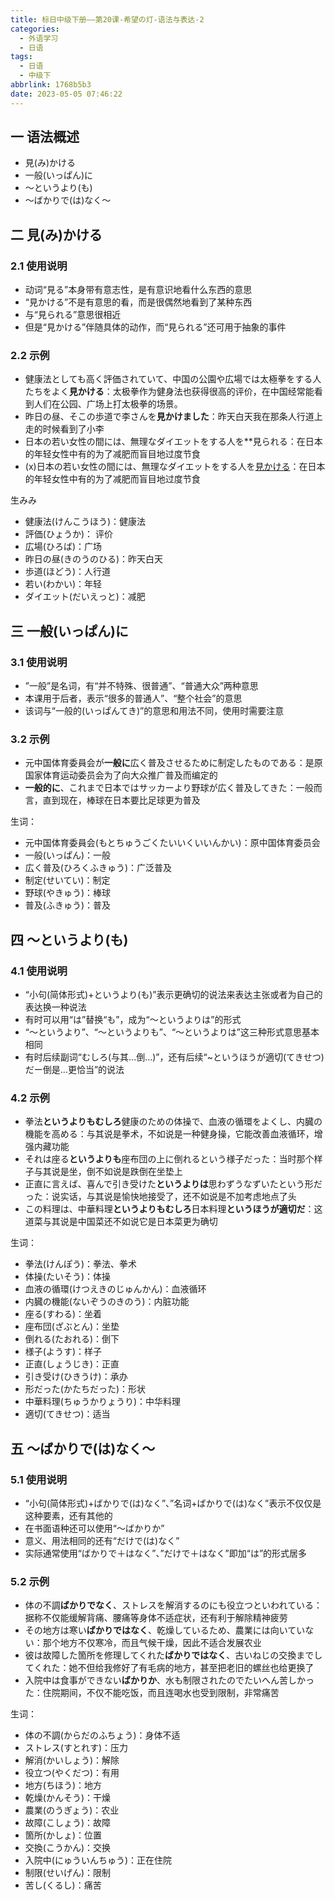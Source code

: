 ```yaml
---
title: 标日中级下册——第20课-希望の灯-语法与表达-2
categories:
  - 外语学习
  - 日语
tags:
  - 日语
  - 中级下
abbrlink: 1768b5b3
date: 2023-05-05 07:46:22
---
```

## 一 语法概述

* 見(み)かける
* 一般(いっぱん)に
* ～というより(も)
* ～ばかりで(は)なく～


<!--more-->

## 二 見(み)かける

### 2.1 使用说明

* 动词“見る”本身带有意志性，是有意识地看什么东西的意思
* “見かける”不是有意思的看，而是很偶然地看到了某种东西
* 与“見られる”意思很相近
* 但是“見かける”伴随具体的动作，而“見られる”还可用于抽象的事件

### 2.2 示例

* 健康法としても高く評価されていて、中国の公園や広場では太極拳をする人たちをよく**見かける**：太极拳作为健身法也获得很高的评价，在中国经常能看到人们在公园、广场上打太极拳的场景。
* 昨日の昼、そこの歩道で李さんを**見かけました**：昨天白天我在那条人行道上走的时候看到了小李
* 日本の若い女性の間には、無理なダイエットをする人を**見られる：在日本的年轻女性中有的为了减肥而盲目地过度节食
* (x)日本の若い女性の間には、無理なダイエットをする人を<u>見かける</u>：在日本的年轻女性中有的为了减肥而盲目地过度节食

生みみ

* 健康法(けんこうほう)：健康法
* 評価(ひょうか)： 评价
* 広場(ひろば)：广场
* 昨日の昼(きのうのひる)：昨天白天
* 歩道(ほどう)：人行道
* 若い(わかい)：年轻
* ダイエット(だいえっと)：减肥

## 三 一般(いっぱん)に

### 3.1 使用说明

* ”一般”是名词，有“并不特殊、很普通”、“普通大众”两种意思
* 本课用于后者，表示“很多的普通人”、“整个社会”的意思
* 该词与“一般的(いっぱんてき)”的意思和用法不同，使用时需要注意

### 3.2 示例

* 元中国体育委員会が**一般に**広く普及させるために制定したものである：是原国家体育运动委员会为了向大众推广普及而编定的
* **一般的に**、これまで日本ではサッカーより野球が広く普及してきた：一般而言，直到现在，棒球在日本要比足球更为普及

生词：

* 元中国体育委員会(もとちゅうごくたいいくいいんかい)：原中国体育委员会
* 一般(いっぱん)：一般
* 広く普及(ひろくふきゅう)：广泛普及
* 制定(せいてい)：制定
* 野球(やきゅう)：棒球
* 普及(ふきゅう)：普及

## 四 ～というより(も)

### 4.1 使用说明

* “小句(简体形式)+というより(も)”表示更确切的说法来表达主张或者为自己的表达换一种说法
* 有时可以用“は”替换“も”，成为“～というよりは”的形式
* “～というより”、“～というよりも”、“～というよりは”这三种形式意思基本相同
* 有时后续副词“むしろ(与其...倒...)”，还有后续“~というほうが適切(てきせつ)だー倒是...更恰当”的说法

### 4.2 示例

* 拳法**というよりもむしろ**健康のための体操で、血液の循環をよくし、内臓の機能を高める：与其说是拳术，不如说是一种健身操，它能改善血液循环，增强内藏功能
* それは座る**というよりも**座布団の上に倒れるという様子だった：当时那个样子与其说是坐，倒不如说是跌倒在坐垫上
* 正直に言えば、喜んで引き受けた**というよりは**思わずうなずいたという形だった：说实话，与其说是愉快地接受了，还不如说是不加考虑地点了头
* この料理は、中華料理**というよりもむしろ**日本料理**というほうが適切だ**：这道菜与其说是中国菜还不如说它是日本菜更为确切

生词：

* 拳法(けんぽう)：拳法、拳术
* 体操(たいそう)：体操
* 血液の循環(けつえきのじゅんかん)：血液循环
* 内臓の機能(ないぞうのきのう)：内脏功能
* 座る(すわる)：坐着
* 座布団(ざぶとん)：坐垫
* 倒れる(たおれる)：倒下
* 様子(ようす)：样子
* 正直(しょうじき)：正直
* 引き受け(ひきうけ)：承办
* 形だった(かたちだった)：形状
* 中華料理(ちゅうかりょうり)：中华料理
* 適切(てきせつ)：适当

## 五 ～ばかりで(は)なく～

### 5.1 使用说明

* “小句(简体形式)+ばかりで(は)なく”、”名词+ばかりで(は)なく”表示不仅仅是这种要素，还有其他的
* 在书面语种还可以使用“～ばかりか”
* 意义、用法相同的还有“だけで(は)なく”
* 实际通常使用“ばかりで＋はなく”、”だけで＋はなく”即加“は”的形式居多

### 5.2 示例

* 体の不調**ばかりでなく**、ストレスを解消するのにも役立つといわれている：据称不仅能缓解背痛、腰痛等身体不适症状，还有利于解除精神疲劳
* その地方は寒い**ばかりではなく**、乾燥しているため、農業には向いていない：那个地方不仅寒冷，而且气候干燥，因此不适合发展农业
* 彼は故障した箇所を修理してくれた**ばかりではなく**、古いねじの交換までしてくれた：她不但给我修好了有毛病的地方，甚至把老旧的螺丝也给更换了
* 入院中は食事ができない**ばかりか**、水も制限されたのでたいへん苦しかった：住院期间，不仅不能吃饭，而且连喝水也受到限制，非常痛苦

生词：

* 体の不調(からだのふちょう)：身体不适
* ストレス(すとれす)：压力
* 解消(かいしょう)：解除
* 役立つ(やくだつ)：有用
* 地方(ちほう)：地方
* 乾燥(かんそう)：干燥
* 農業(のうぎょう)：农业
* 故障(こしょう)：故障
* 箇所(かしょ)：位置
* 交換(こうかん)：交换
* 入院中(にゅういんちゅう)：正在住院
* 制限(せいげん)：限制
* 苦し(くるし)：痛苦